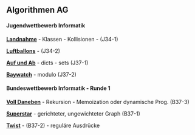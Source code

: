 ## Algorithmen AG


#### Jugendwettbewerb Informatik 

__[Landnahme](./landnahme/landnahme.md)__  - Klassen - Kollisionen - (J34-1)

__[Luftballons](./luftballons/luftballons.md)__   - (J34-2)

__[Auf und Ab](./auf_und_ab/auf_und_ab.md)__  - dicts - sets (J37-1)

__[Baywatch](./baywatch/baywatch.md)__  - modulo (J37-2)



#### Bundeswettbewerb Informatik - Runde 1

__[Voll Daneben](./voll_daneben/voll_daneben.md)__  -  Rekursion - Memoization oder dynamische Prog. (B37-3)

__[Superstar](./superstar/superstar.md)__ - gerichteter, ungewichteter Graph (B37-1)

__[Twist](./twist/twist.md)__ -   (B37-2) - reguläre Ausdrücke